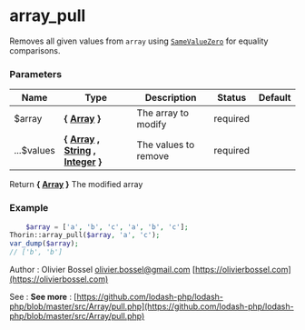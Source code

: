 # array_pull

Removes all given values from `array` using
[`SameValueZero`](http://ecma-international.org/ecma-262/7.0/#sec-samevaluezero)
for equality comparisons.



### Parameters
Name  |  Type  |  Description  |  Status  |  Default
------------  |  ------------  |  ------------  |  ------------  |  ------------
$array  |  **{ [Array](http://php.net/manual/en/language.types.array.php) }**  |  The array to modify  |  required  |
...$values  |  **{ [Array](http://php.net/manual/en/language.types.array.php) , [String](http://php.net/manual/en/language.types.string.php) , [Integer](http://php.net/manual/en/language.types.integer.php) }**  |  The values to remove  |  required  |

Return **{ [Array](http://php.net/manual/en/language.types.array.php) }** The modified array

### Example
```php
	$array = ['a', 'b', 'c', 'a', 'b', 'c'];
Thorin::array_pull($array, 'a', 'c');
var_dump($array);
// ['b', 'b']
```
Author : Olivier Bossel [olivier.bossel@gmail.com](mailto:olivier.bossel@gmail.com) [https://olivierbossel.com](https://olivierbossel.com)

See : **See more** : [https://github.com/lodash-php/lodash-php/blob/master/src/Array/pull.php](https://github.com/lodash-php/lodash-php/blob/master/src/Array/pull.php)